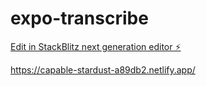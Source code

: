 # expo-transcribe

[Edit in StackBlitz next generation editor ⚡️](https://stackblitz.com/~/github.com/mostuf25563/expo-transcribe)

https://capable-stardust-a89db2.netlify.app/
